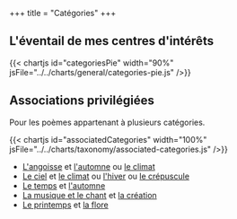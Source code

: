 +++
title = "Catégories"
+++

## L'éventail de mes centres d'intérêts

{{< chartjs id="categoriesPie" width="90%" jsFile="../../charts/general/categories-pie.js" />}}

## Associations privilégiées

Pour les poèmes appartenant à plusieurs catégories.

{{< chartjs id="associatedCategories" width="100%" jsFile="../../charts/taxonomy/associated-categories.js" />}}

- [L'angoisse](./angoisse) et [l'automne](./automne) ou [le climat](./climat)
- [Le ciel](./ciel) et [le climat](./climat) ou [l'hiver](./hiver) ou [le crépuscule](./crépuscule)
- [Le temps](./temps) et [l'automne](./automne) 
- [La musique et le chant](./musique-et-chant) et [la création](./creation)
- [Le printemps](./printemps) et [la flore](./flore)